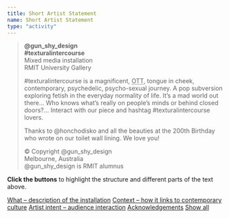 ```yaml
---
title: Short Artist Statement
name: Short Artist Statement
type: "activity"
---
```

<!-- START container -->
<div class="my-container">
<!--
	<h1 class="margin-top-zero">Artist statement: examples and activities</h1>
	<p>View the different structural parts of each example across a number of artists working in different mediums and media.</p>
	<h2>Short artist statement - 47 words</h2>
	<p>A short artist statement which captures the visual style and impact of this creative work in an informal yet bold text.</p>
-->
	<blockquote>
		<a id="mark-up-content"></a>
		<p><strong>@gun_shy_design<br />#texturalintercourse</strong><br />Mixed media installation<br />RMIT University Gallery</p>
		<p><span id="what">#texturalintercourse is a magnificent, <abbr title="Over the top">OTT</abbr>, tongue in cheek, contemporary, psychedelic, psycho-sexual journey. A pop subversion exploring fetish in the everyday normality of life.</span> <span id="context">It’s a mad world out there&hellip; Who knows what’s really on people’s minds or behind closed doors?&hellip;</span> <span id="intent">Interact with our piece and hashtag #texturalintercourse lovers.</span></p>
		<p><span id="acknowledgements">Thanks to @honchodisko and all the beauties at the 200th Birthday who wrote on our toilet wall lining. We love you!</span></p>
		<p class="small">&copy; Copyright @gun_shy_design<br />Melbourne, Australia<br />@gun_shy_design is RMIT alumnus</p>
	</blockquote>
	<div class="button-group" id="button-group">
		<p><strong>Click the buttons</strong> to highlight the structure and different parts of the text above.</p>
		<a class="btn btn-default text-markup-btn" role="button" href="#what">What – description of the installation</a>
		<a class="btn btn-default text-markup-btn" role="button" href="#context">Context – how it links to contemporary culture</a>
		<a class="btn btn-default text-markup-btn" role="button" href="#intent">Artist intent – audience interaction</a>
		<a class="btn btn-default text-markup-btn" role="button" href="#acknowledgements">Acknowledgements</a>
		<a class="btn btn-default" role="button" id="showHideAll" href="#mark-up-content">Show all</a>
	</div>
</div>
<!-- END container -->